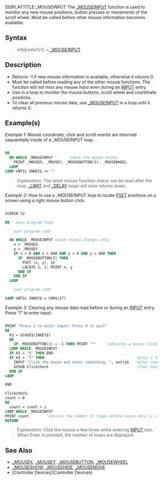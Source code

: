 DISPLAYTITLE:_MOUSEINPUT
The [_MOUSEINPUT](_MOUSEINPUT) function is used to monitor any new mouse positions, button presses or movements of the scroll wheel. Must be called before other mouse information becomes available.


## Syntax

> infoExists%% = [_MOUSEINPUT](_MOUSEINPUT)


## Description

* Returns -1 if new mouse information is available, otherwise it returns 0.
* Must be called before reading any of the other mouse functions. The function will not miss any mouse input even during an [INPUT](INPUT) entry.
* Use in a loop to monitor the mouse buttons, scroll wheel and coordinate positions.
* To clear all previous mouse data, use [_MOUSEINPUT](_MOUSEINPUT) in a loop until it returns 0.


## Example(s)

*Example 1:* Mouse coordinate, click and scroll events are returned sequentially inside of a _MOUSEINPUT loop.

```vb

DO
  DO WHILE _MOUSEINPUT '      Check the mouse status
    PRINT _MOUSEX, _MOUSEY, _MOUSEBUTTON(1), _MOUSEWHEEL
  LOOP
LOOP UNTIL INKEY$ <> "" 

```
>  *Explanation:* The latest mouse function status can be read after the loop. [_LIMIT](_LIMIT) and [_DELAY](_DELAY) loops will slow returns down.


*Example 2:* How to use a _MOUSEINPUT loop to locate [PSET](PSET) positions on a screen using a right mouse button click.

```vb

SCREEN 12

DO ' main program loop

  ' your program code

  DO WHILE _MOUSEINPUT'mouse status changes only
    x = _MOUSEX
    y = _MOUSEY
    IF x > 0 AND x < 640 AND y > 0 AND y < 480 THEN
      IF _MOUSEBUTTON(2) THEN
        PSET (x, y), 15
        LOCATE 1, 1: PRINT x, y
      END IF
    END IF
  LOOP 

  ' your program code

LOOP UNTIL INKEY$ = CHR$(27) 

```


*Example 3:* Clearing any mouse data read before or during an [INPUT](INPUT) entry. Press "I" to enter input:

```vb

PRINT "Press I to enter input! Press Q to quit"
DO 
  K$ = UCASE$(INKEY$) 
  DO  
    IF _MOUSEBUTTON(1) = -1 THEN PRINT "*"    'indicates a mouse click event
  LOOP WHILE _MOUSEINPUT
  IF K$ = "Q" THEN END 
  IF K$ = "I" THEN                                          'press I to enter text
    INPUT "Click the mouse and enter something: ", entry$   'enter some text 
    GOSUB Clickcheck                                        'clear mouse data
  END IF 
LOOP 

END 

Clickcheck: 
count = 0 
DO  
  count = count + 1 
LOOP WHILE _MOUSEINPUT
PRINT count        'returns the number of loops before mouse data is cleared
RETURN 

```
> *Explanation:* Click the mouse a few times while entering [INPUT](INPUT) text. When Enter is pressed, the number of loops are displayed.


## See Also

* [_MOUSEX](_MOUSEX), [_MOUSEY](_MOUSEY), [_MOUSEBUTTON](_MOUSEBUTTON), [_MOUSEWHEEL](_MOUSEWHEEL)
* [_MOUSESHOW](_MOUSESHOW), [_MOUSEHIDE](_MOUSEHIDE), [_MOUSEMOVE](_MOUSEMOVE)
* [Controller Devices](Controller Devices)




